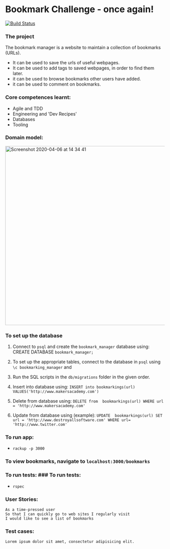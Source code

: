 # Bookmark Challenge - once again!
[![Build Status](https://travis-ci.com/KOlofinmoyin/bookmarking.svg?branch=master)](https://travis-ci.com/KOlofinmoyin/bookmarking)

### The project
The bookmark manager is a website to maintain a collection of bookmarks (URLs).
+ It can be used to save the urls of useful webpages.
+ It can be used to add tags to saved webpages, in order to find them later.
+ it can be used to browse bookmarks other users have added.
+ it can be used to comment on bookmarks.

### Core competences learnt:
+ Agile and TDD
+ Engineering and 'Dev Recipes'
+ Databases
+ Tooling

### Domain model:
<img width="566" alt="Screenshot 2020-04-06 at 14 34 41" src="https://user-images.githubusercontent.com/33905131/78564088-dadf4b00-7813-11ea-964b-9745438ea8fd.png">

### To set up the database

1. Connect to `psql` and create the `bookmark_manager` database using: CREATE DATABASE `bookmark_manager;`

2. To set up the appropriate tables, connect to the database in `psql` using `\c bookmarking_manager` and

3. Run the SQL scripts in the `db/migrations` folder in the given order.

4. Insert into database using: `INSERT into bookmarkings(url) VALUES('http://www.makersacademy.com')`

5. Delete from  database using: `DELETE from  bookmarkings(url) WHERE url = 'http://www.makersacademy.com'`

6. Update from  database using (example): `UPDATE  bookmarkings(url) SET url = 'http://www.destroyallsoftware.com' WHERE url= 'http://www.twitter.com'`

### To run app:
- `rackup -p 3000`

### To view bookmarks, navigate to `localhost:3000/bookmarks`

### To run tests:	### To run tests:
- `rspec`

### User Stories:
```
As a time-pressed user
So that I can quickly go to web sites I regularly visit
I would like to see a list of bookmarks

```

### Test cases:
```
Lorem ipsum dolor sit amet, consectetur adipisicing elit.
```
